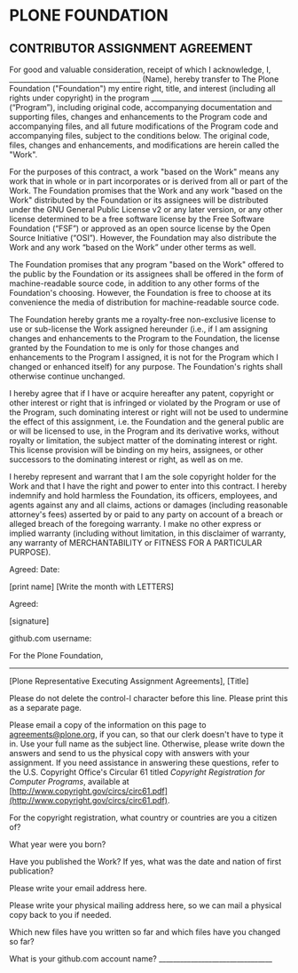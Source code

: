 # PLONE FOUNDATION

## CONTRIBUTOR ASSIGNMENT AGREEMENT

For good and valuable consideration,
receipt of which I acknowledge,
I, _____________________________________ (Name),
hereby transfer to The Plone Foundation ("Foundation") my entire right, title, and interest (including all rights under copyright) in the program _____________________________________ (“Program”),
including original code, accompanying documentation and supporting files,
changes and enhancements to the Program code and accompanying files,
and all future modifications of the Program code and accompanying files,
subject to the conditions below.
The original code, files, changes and enhancements, and modifications are herein called the "Work".

For the purposes of this contract,
a work "based on the Work" means any work that in whole or in part incorporates or is derived from all or part of the Work.
The Foundation promises that the Work and any work "based on the Work" distributed by the Foundation or its assignees will be distributed under the GNU General Public License v2 or any later version,
or any other license determined to be a free software license by the Free Software Foundation (“FSF”) or approved as an open source license by the Open Source Initiative (“OSI”).
However, the Foundation may also distribute the Work and any work “based on the Work” under other terms as well.

The Foundation promises that any program "based on the Work" offered to the public by the Foundation or its assignees shall be offered in the form of machine-readable source code,
in addition to any other forms of the Foundation's choosing.
However, the Foundation is free to choose at its convenience the media of distribution for machine-readable source code.

The Foundation hereby grants me a royalty-free non-exclusive license to use or sub-license the Work assigned hereunder
(i.e., if I am assigning changes and enhancements to the Program to the Foundation, the license granted by the Foundation to me is only for those changes and enhancements to the Program I assigned,
it is not for the Program which I changed or enhanced itself) for any purpose.
The Foundation's rights shall otherwise continue unchanged.

I hereby agree that if I have or acquire hereafter any patent, copyright or other interest or right that is infringed or violated by the Program or use of the Program,
such dominating interest or right will not be used to undermine the effect of this assignment,
i.e. the Foundation and the general public are or will be licensed to use,
in the Program and its derivative works,
without royalty or limitation,
the subject matter of the dominating interest or right.
This license provision will be binding on my heirs, assignees, or other successors to the dominating interest or right,
as well as on me.

I hereby represent and warrant that I am the sole copyright holder for the Work and that I have the right and power to enter into this contract.
I hereby indemnify and hold harmless the Foundation,
its officers, employees, and agents against any and all claims, actions or damages
(including reasonable attorney's fees) asserted by or paid to any party on account of a breach or alleged breach of the foregoing warranty.
I make no other express or implied warranty
(including without limitation, in this disclaimer of warranty, any warranty of MERCHANTABILITY or FITNESS FOR A PARTICULAR PURPOSE).

Agreed:                        Date:

[print name]                          [Write the month with LETTERS]

Agreed:

[signature]

github.com username:

For the Plone Foundation,

______________________________________

[Plone Representative Executing Assignment Agreements], [Title]

Please do not delete the control-l character before this line. Please print this as a separate page.

Please email a copy of the information on this page to [agreements@plone.org](mailto:assignments@plone.org),
if you can, so that our clerk doesn't have to type it in.
Use your full name as the subject line.
Otherwise, please write down the answers and send to us the physical copy with answers with your assignment.
If you need assistance in answering these questions,
refer to the U.S. Copyright Office's Circular 61 titled *Copyright Registration for Computer Programs*,
available at [http://www.copyright.gov/circs/circ61.pdf](http://www.copyright.gov/circs/circ61.pdf).

For the copyright registration, what country or countries are you a citizen of?

What year were you born?

Have you published the Work?  If yes, what was the date and nation of first publication?

Please write your email address here.

Please write your physical mailing address here, so we can mail a physical copy back to you if needed.

Which new files have you written so far and which files have you changed so far?

What is your github.com account name? ________________________________
